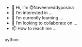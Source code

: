 - 👋 Hi, I’m @Naveenreddyposina
- 👀 I’m interested in ...
- 🌱 I’m currently learning ...
- 💞️ I’m looking to collaborate on ...
- 📫 How to reach me ...

<!---
Naveenreddyposina/Naveenreddyposina is a ✨ special ✨ repository because its `README.md` (this file) appears on your GitHub profile.
You can click the Preview link to take a look at your changes.
--->
python
